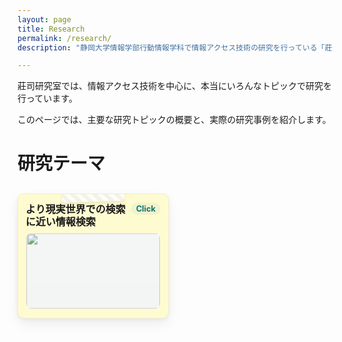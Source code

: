 ```yaml
---
layout: page
title: Research
permalink: /research/
description: "静岡大学情報学部行動情報学科で情報アクセス技術の研究を行っている「莊司慶行研究室」で行われた過去の研究について、その一部を紹介します。"

---
```



<style>
    div.topic{
        background-color: #FFFFFF;
        border-radius: 1%;
        padding: 2%;
        margin: 2%;
    }

    div.paper{
        background-color: #F5F5F5;
        border-radius: 1%;
        padding: 2%;
        margin: 2%;  
    }

    details {
      border: 2px solid #2196F3;
      border-radius: 8px;
      padding: 10px;
      margin: 10px 0;
      background-color: #f9f9f9;
      box-shadow: 0 2px 4px rgba(0, 0, 0, 0.1);
      cursor: pointer;
    }

    
    summary {
      font-weight: bold;
      font-size: 1.1rem;
      padding: 5px;
      outline: none;
      display: list-item;
    }

    summary:hover {
      background-color: #e0f7fa;
      border-radius: 6px;
    }


    details[open] summary {
      color: #0d47a1;
    }

    .box {
    display: flex;
    justify-content: left;
    align-items: left;
    }

    details[open] {
      background-color: #e3f2fd;
      transition: background-color 0.3s, border-color 0.3s;
    }

    img.box {
    width: 100px;
    height: 100px;
    object-fit: cover;
    float: left;
    padding-right: 5%;
    }

    div.paper{
        overflow: hidden;
    }

    .paper::after {
        content: "";
        display: block;
        clear: both; /* floatの要素をクリア */
    }

    span.topic{
        color: #0d47a1;
        font-weight: bold;
    }

    /* ===== Sticky Note Research Topics ===== */

    .research_topics{
      display:grid;
      grid-template-columns: repeat(2, minmax(0,1fr));
      gap:20px;
      margin:20px 0;
      align-items:start;
    }
    @media (max-width: 720px){ .research_topics{ grid-template-columns: 1fr; } }

    .research_topics details{
      position:relative;
      background:#fffbd1;
      border:1px solid rgba(0,0,0,.05);
      border-radius:10px;
      box-shadow:0 10px 20px rgba(0,0,0,.06), 0 2px 6px rgba(0,0,0,.05);
      padding:14px 12px;
      transform-origin:50% 10%;
      transition:transform .2s ease, box-shadow .2s ease;
      overflow:hidden;
      align-self:start;
    }
    .research_topics details:nth-child(5n+1){ background:#fffbd1; }
    .research_topics details:nth-child(5n+2){ background:#e9ffd8; }
    .research_topics details:nth-child(5n+3){ background:#ffe9ec; }
    .research_topics details:nth-child(5n+4){ background:#eaf3ff; }
    .research_topics details:nth-child(5n+5){ background:#f9e8ff; }

    .research_topics details:nth-child(3n){ transform:rotate(-1.4deg); }
    .research_topics details:nth-child(4n){ transform:rotate(1.8deg); }
    .research_topics details[open]{ transform:rotate(0deg); box-shadow:0 14px 28px rgba(0,0,0,.1), 0 4px 10px rgba(0,0,0,.08); }

    /* マスキングテープ風 */
    .research_topics details::before{
      content:""; position:absolute; top:-10px; left:50%;
      width:100px; height:22px; transform:translateX(-50%) rotate(-2deg);
      background:repeating-linear-gradient(45deg, rgba(255,255,255,.8) 0 6px, rgba(240,240,240,.8) 6px 12px);
      border-radius:4px; box-shadow:0 3px 5px rgba(0,0,0,.08); pointer-events:none;
    }

    /* summary部分をグリッドに */
    .research_topics summary{
      list-style: none;
      cursor: pointer;
      display: grid;
      grid-template-columns: 1fr auto;
      grid-template-rows: auto auto;
      row-gap: 8px;
      align-items: start;
      margin:0; padding:0;
    }
    .research_topics summary::-webkit-details-marker{ display:none; }

    .note-head{ display: contents; }
    .note-title{
      grid-column: 1 / 2;
      font-weight: 700;
      font-size: 1rem;
      line-height: 1.25;
      margin: 0;
    }
    .note-click{
      grid-column: 2 / 3;
      justify-self: end;
      align-self: start;
      font-size: .8rem;
      color: #0f766e;
      background: rgba(15,118,110,.06);
      padding: 2px 8px;
      border-radius: 999px;
      white-space: nowrap;
    }

    /* サムネは2列ぶち抜きで下段に常に表示 */
    .note-thumb{
      grid-column: 1 / 3;
      display:block;
      width:100%;
      aspect-ratio:16/9;
      object-fit:cover;
      border-radius:8px;
      background:#f2f5f9;
      margin:0;
      opacity:.95;
      transition:opacity .25s ease, transform .25s ease;
    }
    details:not([open]) .note-thumb{
      transform:scale(.99);
      opacity:.9;
    }

    /* 本文だけ“にゅるっ”展開 */
    .topic{
      max-height:0; overflow:hidden;
      transition:max-height .35s ease, opacity .25s ease, transform .25s ease;
      opacity:0; transform: translateY(-4px);
      margin-top:10px; border-top:1px dashed rgba(0,0,0,.2); padding-top:8px;
      font-size:.95rem; color:#333;
    }
    details[open] .topic{ max-height:1200px; opacity:1; transform:translateY(0); }

    .topic ul{ margin:6px 0 0 1.2em; }
    .topic strong{ color:#111; }

</style>

莊司研究室では、情報アクセス技術を中心に、本当にいろんなトピックで研究を行っています。

このページでは、主要な研究トピックの概要と、実際の研究事例を紹介します。


<h1>研究テーマ</h1>

  <div class="research_topics">
    <details>
      <summary>
        <div class="note-head">
          <span class="note-title">より現実世界での検索に近い情報検索</span>
          <span class="note-click">Click</span>
        </div>
        <img class="note-thumb" src="https://shoji-lab.github.io/assets/img/researches/topic_purpose.png" alt="">
      </summary>
      <div class="topic">
        <p><strong>現状のWeb情報検索は、不自然です。</strong></p>
        <p>現実世界で何か商品を探す際のことをイメージしてください。
        たとえば、新しいテレビを買うために、電気屋さんに行って、店員さんに自分の検索条件に見合ったテレビを探してもらう場合を考えます。
        この際には、多くの場合、「時代劇に適したテレビはどれ？」、「FPSのゲームに最適なテレビはどれ？」というように、自分の置かれた状況や、自分の目的を伝えることで検索を行っています。
        図書館で本を探す場合も、同様です。
        「○○という登場人物が、××する本を探してください」という検索は、一般的には行われません。
        検索とは、知らないことを調べるための行為であるため、調べたい対象を伝えることが出来ないからです。</p>

        <p>一方で、現在の多くのWeb検索エンジンでは、このような不自然な検索を、利用者に強いています。
        一般的な検索エンジンでは、「自分が最終的に見つけたいページに含まれていそうなキーワード」を、検索の入力としています。
        本来、知らないことを調べるための情報検索なのに、調べたいページに含まれていそうな単語を、自分で推測しないといけません。</p>

        <p>このような不自然な検索から利用者を解放するために、莊司研究室では、検索エンジンにより自由な入力を可能にするような検索アルゴリズムの研究をいくつも行っています。</p>
        <p>
        <span class="topic">研究事例：</span>
        <ul>
        <li>「目的」を入力とする場所やアイテムの検索</li>
        <li>「みんなの感想」を入力とするWebページ検索</li>
        </ul>
        などなど･･･
        </p>

      </div>
    </details>

    <details>
      <summary>
        <div class="note-head">
          <span class="note-title">記憶に残る情報アクセス技術</span>
          <span class="note-click">Click</span>
        </div>
        <img class="note-thumb" src="https://shoji-lab.github.io/assets/img/researches/topic_memory.png" alt="">
      </summary>
      <div class="topic">
        <p><strong>Webで日常的に見た情報、なんにも身についてない！</strong></p>
        <p>
        現代人は、1日に4時間近くをWebの閲覧に充てているという調査報告があります。
        これは、テレビや雑誌、書籍などよりも長く、現代人が一番長時間接しているメディアはWebであるということができます。
        </p>

        <p>
        一方で、Webで得た情報は、記憶に残りづらいという指摘もされています。
        個人がWeb検索で入力するクエリのうち、4割は再訪問のためのクエリだと言われています。
        これには行きつけのサイトへの再訪問だけでなく、閲覧したけれど忘れてしまった情報への「調べなおし」のための再アクセスが多く含まれています。
        </p>

        <p>
        データに照らし合わせなくても、直感的に、普段のWebアクセスは長時間接している割に、何も身についていないと感じられます。
        たとえば、楽器を毎日4時間弾いていたら、1年も経ったらそれなりの腕前になります。
        映画を毎日2本見ていたら映画通ですし、毎日4時間筋トレしたら筋骨隆々になれるでしょう。
        ･･･それに比べて、Web閲覧は、どうでしょうか？
        何か、身についているでしょうか？
        </p>

        <p>
        莊司研究室では、こうした日常的なWeb閲覧に費やした時間を、少しでも有意義なものにするため、
        Webで見た情報を記憶に残し知識に定着させるための情報アクセス技術についても研究しています。
        </p>

        <p>
        <span class="topic">研究事例：</span>
        <ul>
        <li>その日のWeb閲覧履歴をカードにして整理したり、クイズにする記憶支援</li>
        <li>日常生活の中でWeb検索履歴と関連する施設に近づくと通知が出るシステム</li>
        </ul>
        などなど･･･
        </p>

      </div>
    </details>

    <details>
      <summary>
        <div class="note-head">
          <span class="note-title">多人数の意見を集約した情報検索技術</span>
          <span class="note-click">Click</span>
        </div>
        <img class="note-thumb" src="https://shoji-lab.github.io/assets/img/researches/topic_review.png" alt="">
      </summary>
      <div class="topic">
        <p><strong>レビューしか判断材料がないけど、レビューを全部読むのは、不可能！</strong></p>
        <p>
        近年ではインターネット上のレビュー情報から意思決定をする機会が増えています。
        たとえば観たい映画を探す場合、公式サイトにはあまり情報が載っていないので、視聴者のレビューを参考に、その映画を見るかどうかを判断します。
        また商品情報サイトでは、スペックシートを読んだところで、その実際の使い心地などは分からないので、
        結局レビューを参考にアイテムの購入を判断することが多いです。
        </p>
        <p>
        このように日常的に意思決定に使われるレビューですが、現状では、たくさんあるレビューを検索したり、要約したり、使いやすくする技術は未発達です。
        たとえば、「どんでん返しのすごい映画」を探したい場合、どうやってレビューから映画を探せばいいでしょうか･･･？
        多くの場合、レビュー中で「どんでん返し」という単語は使われず、「終盤に驚きの展開があった」、「思わず観終わった後に2週目に突入した」など、さまざまな書かれ方をします。
        また、100人が「終盤、やや驚いた」と評価している映画と、5人が「終盤の展開に、人生で一番驚いた」と評している映画だったら、どちらがより「どんでん返し」度合いの高い映画でしょうか。
        </p>
        <p>
        莊司研究室では、レビューや、投稿レシピ、ソーシャルメディアの投稿などの、「そのまま単体だと役に立たないけれど、集めると意味をもちはじめる」情報を集約して、活用できるようにする研究を進めています。
        </p>

        <p>
        <span class="topic">研究事例：</span>
        <ul>
        <li>投稿レビューを集計しての「○○な映画」のランキング</li>
        <li>SNSからの「○○を買った人は、そのあと××をしがち」という事例の抽出</li>
        </ul>
        などなど･･･
        </p>

      </div>
    </details>

    <details>
      <summary>
        <div class="note-head">
          <span class="note-title">中身まで読みたくなるような情報提示</span>
          <span class="note-click">Click</span>
        </div>
        <img class="note-thumb" src="https://shoji-lab.github.io/assets/img/researches/topic_blank.png" alt="">
      </summary>
      <div class="topic">
        <p><strong>SNSで流れてきたリンク、タイトルだけ読んでクリックしない</strong></p>
        <p>今日では、「このページを読んでみたら？」「この商品はどう？」と、ウェブサイトへのリンクを提示されることが多くなってきています。
        例えばソーシャルメディアで、タイトル付きのニュース記事をシェアするのは当たり前の行為ですし、近年では推薦アルゴリズムが読むべきニュースや買うべき商品を推薦してきます。</p>

        <p>･･･一方で、ただニュースタイトルが書かれただけのリンクや、商品名が書かれただけのリンクだと、人はわざわざクリックしてそのサイトまで行こうとは思いません。せっかく高度な検索・推薦アルゴリズムを作ったとしても、それらのリンク先に誰もアクセスしなかったら、そのアルゴリズムは無駄になってしまいます。</p>

        <p>そこで、検索や推薦の結果を、真に見てもらえるようにするために、リンクのテキストをその人に合わせて書き換えたり、商品名でなくキャッチコピーやその商品の魅力に置き換えることを考えます。例えば、「巨人が阪神に負けた」というニュースがあった際に、巨人ファンには「巨人、快勝！」と伝えると思わずクリックしたくなりますし、阪神ファンには「阪神、健闘するも惜敗」と伝えたほうが読んでもらえそうです。同様に、「ISO 25600のカメラ」と言われるより、「夜でも顔がくっきり撮れるカメラ」と言われた方が、クリックしやすいです。</p>

        <p>
        莊司研究室では、検索結果や推薦結果を、知識のない人でも内容を理解しやすく、読みたいと思わせるための情報提示やデザインの研究をしています。
        大規模言語モデルや様々なデータを使って、ページ内容を要約したり、記述を変換したり、情報が必要な人に届くようにするアルゴリズムを開発しています。
        </p>

        <p>
        <span class="topic">研究事例：</span>
        <ul>
        <li>商品スペックからのキャッチコピー生成</li>
        <li>個人に合わせたニュースタイトル変換</li>
        </ul>
        などなど･･･
        </p>

      </div>
    </details>


        <details>
      <summary>
        <div class="note-head">
          <span class="note-title">現実世界での情報アクセス技術（ミュージアム情報アクセス）</span>
          <span class="note-click">Click</span>
        </div>
        <img class="note-thumb" src="https://shoji-lab.github.io/assets/img/researches/topic_blank.png" alt="">
      </summary>
      <div class="topic">
        <p><strong>なんとなく博物館に行くだけでは、あんまり知識が得られない。</strong></p>
        <p>
        情報アクセスは、なにも、コンピュータやWebの中に限られた話ではありません。
        現実世界は情報に溢れており、人々は当たり前のように、日夜、情報を獲得しています。
        学校や図書館から、街の掲示板まで、ありとあらゆる場所で情報アクセスが行われています。
        </p>
        <p>
        莊司研究室では、特に情報アクセス技術による支援が重要な領域として、ミュージアムにおける情報アクセス支援の研究を行っています。
        具体的には、博物館で展示物を観賞した際に、それがより深く知識に定着し、観賞体験が有意義になるよう、情報系の技術を使ってサポートします。
        </p>
        <p>
        美術館や博物館といったミュージアムには、さまざまな人たちが訪れます。
        その中には、学校の行事で連れて来られた人や、タダ券をもらったから来たという人など、自発的な理由で訪問していない人が多く含まれます。
        そういった人たちでも、積極的にミュージアムを鑑賞できるようにして、展示物に興味を持ち、覚えて貰うためのシステムについて研究しています。
        </p>

        <p>
        <span class="topic">研究事例：</span>
        <ul>
        <li>ガイド端末の操作ログを分析して、観賞体験を1枚のポストカードに変換</li>
        <li>個人の興味のあるまだ見ぬ展示物を探させる「宝探しゲーム」の自動生成</li>
        </ul>
        などなど･･･
        </p>

      </div>
    </details>


        <details>
      <summary>
        <div class="note-head">
          <span class="note-title">その他の研究</span>
          <span class="note-click">Click</span>
        </div>
        <img class="note-thumb" src="https://shoji-lab.github.io/assets/img/researches/topic_blank.png" alt="">
      </summary>
      <div class="topic">
        <p><strong>面白ければ、割と、何でも</strong></p>
        <p>それ以外でも、たくさんの情報アクセスに関連する（たまに、関連しない）研究を行ってきています。</p>
        <span class="topic">研究事例：</span>
        <ul>
        <li>音ゲーの操作ログ分析によるトレーニング譜面の自動生成</li>
        <li>VR空間内でのWeb情報検索</li>
        </ul>
        などなど･･･
      </div>
    </details>
  </div>





<h1>実際の研究事例紹介</h1>
{% assign sorted_researches = site.researches | sort: 'date' | reverse %}
{% for item in sorted_researches %}
<div class=paper>
<img class="box" src="{{ item.thumbnail }}" loading="lazy">
  <p><strong><a href="{{ item.url }}">{{ item.title }}</a></strong></p>
  <p>{{ item.description }}</p>
</div>
{% endfor %}

